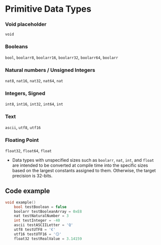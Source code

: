 # Primitive Data Types

### Void placeholder
`void`

### Booleans
`bool`, `boolarr8`, `boolarr16`, `boolarr32`, `boolarr64`, `boolarr`

### Natural numbers / Unsigned Integers
`nat8`, `nat16`, `nat32`, `nat64`, `nat`

### Integers, Signed
`int8`, `int16`, `int32`, `int64`, `int`

### Text
`ascii`, `utf8`, `utf16`

### Floating Point
`float32`, `float64`, `float`

* Data types with unspecified sizes such as `boolarr`, `nat`, `int`, and `float` are intended to be converted at compile time into the specific sizes based on the largest constants assigned to them. Otherwise, the target precision is 32-bits.

## Code example
```cpp
void example()
	bool testBoolean = false
	boolarr testBooleanArray = 0xE8
	nat testNaturalNumber = 3
	int testInteger = -40
	ascii testASCIILetter = 'Q'
	utf8 testUTF8 = '€'
	utf16 testUTF16 = '😏'
	float32 testRealValue = 3.14159
```